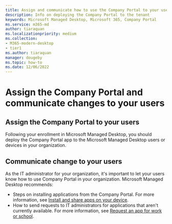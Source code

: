 ```yaml
---
title: Assign and communicate how to use the Company Portal to your users
description: Info on deploying the Company Portal to the tenant
keywords: Microsoft Managed Desktop, Microsoft 365, Company Portal
ms.service: m365-md
author: tiaraquan
ms.localizationpriority: medium
ms.collection: 
- M365-modern-desktop
- tier1
ms.author: tiaraquan
manager: dougeby
ms.topic: how-to
ms.date: 12/06/2022
---
```


# Assign the Company Portal and communicate changes to your users

## Assign the Company Portal to your users

Following your enrollment in Microsoft Managed Desktop, you should deploy the Company Portal app to the Microsoft Managed Desktop users or devices in your organization.

## Communicate change to your users

As the IT administrator for your organization, it's important to let your users know how to use Company Portal in your organization. Microsoft Managed Desktop recommends:

- Steps on installing applications from the Company Portal. For more information, see [Install and share apps on your device](/intune-user-help/install-apps-cpapp-windows).
- How to send requests to IT administrators for applications that aren't currently available. For more information, see [Request an app for work or school](/intune-user-help/install-apps-cpapp-windows#request-an-app-for-work-or-school).
